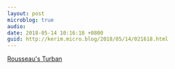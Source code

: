 ```yaml
---
layout: post
microblog: true
audio: 
date: 2018-05-14 10:16:18 +0800
guid: http://kerim.micro.blog/2018/05/14/021618.html
---
```

[Rousseau's Turban](http://www.aramcoworld.com/en-US/Articles/January-2017/Rousseau-s-Turban)
